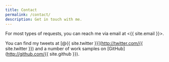 ```yaml
---
title: Contact
permalink: /contact/
description: Get in touch with me.
---
```

For most types of requests, you can reach me via email at <{{ site.email }}>.

You can find my tweets at [@{{ site.twitter }}](http://twitter.com/{{ site.twitter }}) and a number of work samples on [GitHub](http://github.com/{{ site.github }}).